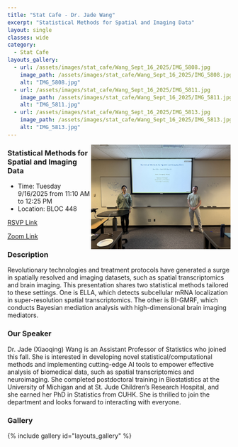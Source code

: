 ```yaml
---
title: "Stat Cafe - Dr. Jade Wang"
excerpt: "Statistical Methods for Spatial and Imaging Data"
layout: single
classes: wide
category: 
  - Stat Cafe
layouts_gallery:
  - url: /assets/images/stat_cafe/Wang_Sept_16_2025/IMG_5808.jpg
    image_path: /assets/images/stat_cafe/Wang_Sept_16_2025/IMG_5808.jpg
    alt: "IMG_5808.jpg"
  - url: /assets/images/stat_cafe/Wang_Sept_16_2025/IMG_5811.jpg
    image_path: /assets/images/stat_cafe/Wang_Sept_16_2025/IMG_5811.jpg
    alt: "IMG_5811.jpg"
  - url: /assets/images/stat_cafe/Wang_Sept_16_2025/IMG_5813.jpg
    image_path: /assets/images/stat_cafe/Wang_Sept_16_2025/IMG_5813.jpg
    alt: "IMG_5813.jpg"
---
```



<img src="https://github.com/tamusgsa/tamusgsa.github.io/blob/master/assets/images/stat_cafe/Wang_Sept_16_2025/IMG_5806.jpg?raw=true" alt="Header" width="315" style="float: right;"/> 



### Statistical Methods for Spatial and Imaging Data

- Time: Tuesday 9/16/2025 from 11:10 AM to 12:25 PM
- Location: BLOC 448


[RSVP Link](<https://urldefense.com/v3/__https://forms.gle/vh78JSBJ3XNJw8uX6__;!!KwNVnqRv!ARmAEL8fvzV-JhQ55_RTlD_k1CYBcZ_R7gsTbl93pCYaXNSaxcHxwh9_wlw_MUH5NWdqfmSVE6y7JGEk1LdM$>)

[Zoom Link](<https://tamu.zoom.us/j/91033644108>)

### Description

Revolutionary technologies and treatment protocols have generated a surge in spatially resolved and imaging datasets, such as spatial transcriptomics and brain imaging. This presentation shares two statistical methods tailored to these settings. One is ELLA, which detects subcellular mRNA localization in super-resolution spatial transcriptomics. The other is BI-GMRF, which conducts Bayesian mediation analysis with high-dimensional brain imaging mediators.


### Our Speaker

Dr. Jade (Xiaoqing) Wang is an Assistant Professor of Statistics who joined this fall. She is interested in developing novel statistical/computational methods and implementing cutting-edge AI tools to empower effective analysis of biomedical data, such as spatial transcriptomics and neuroimaging. She completed postdoctoral training in Biostatistics at the University of Michigan and at St. Jude Children’s Research Hospital, and she earned her PhD in Statistics from CUHK. She is thrilled to join the department and looks forward to interacting with everyone.


<!--
### Presentation
<iframe src="https://drive.google.com/file/d/1tN9MfS-UIcedYkMafjpg1VxsRcSM0t8T/preview" width="640" height="480" allow="autoplay"></iframe>
-->

<!--
### Recording
<iframe width="560" height="315" src="https://www.youtube.com/embed/4k2Cp6_qF8w?si=KPxNBAuZWUIRiC9M" title="YouTube video player" frameborder="0" allow="accelerometer; autoplay; clipboard-write; encrypted-media; gyroscope; picture-in-picture; web-share" referrerpolicy="strict-origin-when-cross-origin" allowfullscreen></iframe>
-->


### Gallery

{% include gallery id="layouts_gallery" %}

